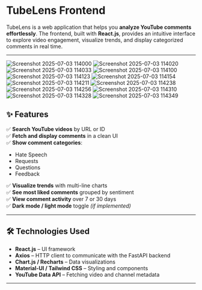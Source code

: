 
# TubeLens Frontend

TubeLens is a web application that helps you **analyze YouTube comments effortlessly**. The frontend, built with **React.js**, provides an intuitive interface to explore video engagement, visualize trends, and display categorized comments in real time.

---

![Screenshot 2025-07-03 114000](https://github.com/user-attachments/assets/d8457d59-d6b8-4ec3-a44f-8a95bfffde84)
![Screenshot 2025-07-03 114020](https://github.com/user-attachments/assets/52cf64df-e2bb-4524-9ee1-19aa3a1ce8f8)
![Screenshot 2025-07-03 114033](https://github.com/user-attachments/assets/82edc04f-7af4-4c6f-88b8-ea58812fb9c8)
![Screenshot 2025-07-03 114100](https://github.com/user-attachments/assets/367880ea-c7ee-4816-aabc-9e61aad71a2d)
![Screenshot 2025-07-03 114123](https://github.com/user-attachments/assets/1c4e69b9-709f-418a-bdeb-2e037744a3a8)
![Screenshot 2025-07-03 114154](https://github.com/user-attachments/assets/5301f741-3e91-40dc-a78c-55d5ba61d6dd)
![Screenshot 2025-07-03 114211](https://github.com/user-attachments/assets/4d59cab2-d16f-4ccc-ae5c-f9e63c6024ed)
![Screenshot 2025-07-03 114238](https://github.com/user-attachments/assets/18f0a465-3241-4a21-9a9e-5da179ec532a)
![Screenshot 2025-07-03 114256](https://github.com/user-attachments/assets/da228d77-6652-498b-a135-751788bd861f)
![Screenshot 2025-07-03 114310](https://github.com/user-attachments/assets/eddbbd53-c022-4a11-9c8f-6e25283b2eff)
![Screenshot 2025-07-03 114328](https://github.com/user-attachments/assets/30cb887d-238a-40dc-b8de-98addfec8ba3)
![Screenshot 2025-07-03 114349](https://github.com/user-attachments/assets/93b1ee85-22c9-4ee0-bcb2-c7bb46f7c25c)



## ✨ Features

✅ **Search YouTube videos** by URL or ID  
✅ **Fetch and display comments** in a clean UI  
✅ **Show comment categories**:
- Hate Speech
- Requests
- Questions
- Feedback  

✅ **Visualize trends** with multi-line charts  
✅ **See most liked comments** grouped by sentiment  
✅ **View comment activity** over 7 or 30 days  
✅ **Dark mode / light mode** toggle *(if implemented)*  

---

## 🛠️ Technologies Used

- **React.js** – UI framework
- **Axios** – HTTP client to communicate with the FastAPI backend
- **Chart.js / Recharts** – Data visualizations
- **Material-UI / Tailwind CSS** – Styling and components
- **YouTube Data API** – Fetching video and channel metadata

---
